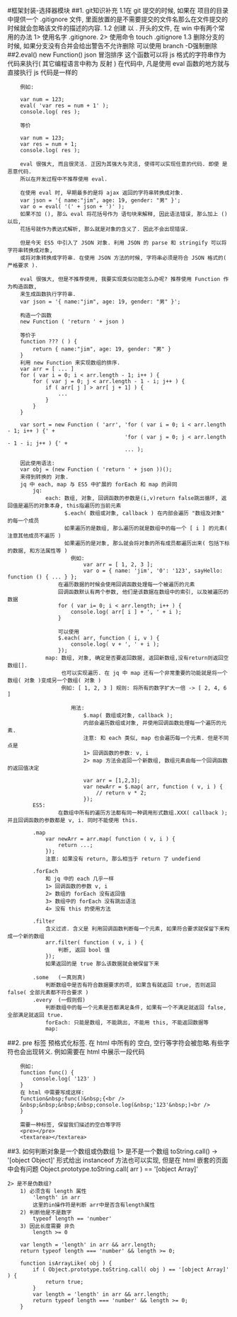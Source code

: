 #框架封装-选择器模块
##1. git知识补充
  	1.1在 git 提交的时候, 如果在 项目的目录中提供一个 .gitignore 文件, 
  	里面放置的是不需要提交的文件名那么在文件提交的时候就会忽略该文件的描述的内容.
	1.2 创建 以 . 开头的文件, 在 win 中有两个常用的办法
		1> 使用名字  .gitignore.
		2> 使用命令 touch .gitignore
	1.3 删除分支的时候, 如果分支没有合并会给出警告不允许删除 可以使用 branch -D强制删除
##2.eval() new Function() json 冒泡排序
这个函数可以将 js 格式的字符串作为代码来执行( 其它编程语言中称为 反射 )
        在代码中, 凡是使用 eval 函数的地方就与直接执行 js 代码是一样的

        例如:

        var num = 123;
        eval( 'var res = num + 1' );
        console.log( res );        

        等价

        var num = 123;
        var res = num + 1; 
        console.log( res );        

        eval 很强大, 而且很灵活. 正因为其强大与灵活, 使得可以实现任意的代码. 即使 是 恶意代码.
        所以在开发过程中不推荐使用 eval.

        在使用 eval 时, 早期最多的是将 ajax 返回的字符串转换成对象.
        var json = '{ name:"jim", age: 19, gender: "男" }';
        var o = eval( '(' + json + ')' );
        如果不加 (), 那么 eval 将花括号作为 语句块来解释, 因此语法错误, 那么加上 () 以后, 
        花括号就作为表达式解析, 那么就是对象的含义了. 因此不会出现错误.

        但是今天 ES5 中引入了 JSON 对象. 利用 JSON 的 parse 和 stringify 可以将字符串转换成对象,
        或将对象转换成字符串. 在使用 JSON 方法的时候, 字符串必须是符合 JSON 格式的( 严格要求 ).

        eval 很强大, 但是不推荐使用, 我要实现类似功能怎么办呢? 推荐使用 Function 作为构造函数,
        来生成函数执行字符串.
        var json = '{ name:"jim", age: 19, gender: "男" }';

        构造一个函数
        new Function ( 'return ' + json )

        等价于
        function ??? ( ) {
            return { name:"jim", age: 19, gender: "男" }
        }
        利用 new Function 来实现数组的排序.
        var arr = [ ... ]
        for ( var i = 0; i < arr.length - 1; i++ ) {
            for ( var j = 0; j < arr.length - 1 - i; j++ ) {
                if ( arr[ j ] > arr[ j + 1] ) {
                    ...
                }
            }
        }

        var sort = new Function ( 'arr', 'for ( var i = 0; i < arr.length - 1; i++ ) {' +
                                         'for ( var j = 0; j < arr.length - 1 - i; j++ ) {' + 
                                         ... );

        因此使用语法:
        var obj = (new Function ( 'return ' + json ))();
        来得到转换的 对象.
        jq 中 each, map 与 ES5 中扩展的 forEach 和 map 的异同
	        jq:
		        each: 数组, 对象, 回调函数的参数是(i,v)return false跳出循环, 返回值是遍历的对象本身, this指遍历的当前元素 
		        	  $.each( 数组或对象, callback ) 在内部会遍历 "数组及对象" 的每一个成员
	                  如果遍历的是数组, 那么遍历的就是数组中的每一个 [ i ] 的元素( 注意其他成员不遍历 )
	                  如果遍历的是对象, 那么就会将对象的所有成员都遍历出来( 包括下标的数据, 和方法属性等 )
	                    例如:
	                        var arr = [ 1, 2, 3 ];
	                        var o = { name: 'jim', '0': '123', sayHello: function () { ... } };
	            	在遍历数据的时候会使用回调函数处理每一个被遍历的元素
	                回调函数默认有两个参数, 他们是该数据在数组中的索引, 以及被遍历的数据
		            for ( var i= 0; i < arr.length; i++ ) {
		                console.log( arr[ i ] + ', ' + i );
		            }

		            可以使用
		            $.each( arr, function ( i, v ) {
		                console.log( v + ', ' + i );
		            });
		        map: 数组, 对象, 确定是否要返回数据, 返回新数组,没有return则返回空数组[].
		        	 也可以实现遍历. 在 jq 中 map 还有一个非常重要的功能就是将一个数组( 对象 )变成另一个数组( 对象 )
            		 例如: [ 1, 2, 3 ] 规则: 将所有的数字扩大一倍 -> [ 2, 4, 6 ]

			            用法:
			                $.map( 数组或对象, callback );
			                内部会遍历数组或对象, 并使用回调函数处理每一个遍历的元素. 
			                注意: 和 each 类似, map 也会遍历每一个元素. 但是不同点是
			                1> 回调函数的参数: v, i
			                2> map 方法会返回一个新数组, 数组元素由每一个回调函数的返回值决定

			                var arr = [1,2,3];
			                var newArr = $.map( arr, function ( v, i ) {
			                    // return v * 2;
			                });
	        ES5:
		        	在数组中所有的遍历方法都有同一种调用形式数组.XXX( callback );并且回调函数的参数都是 v, i. 同时不能使用 this.

	        .map
	            var newArr = arr.map( function ( v, i ) {
	                return ...;
	            });
	            注意: 如果没有 return, 那么相当于 return 了 undefiend

	        .forEach
	            和 jq 中的 each 几乎一样
	            1> 回调函数的参数 v, i
	            2> 数组的 forEach 没有返回值
	            3> 数组中的 forEach 没有跳出语法
	            4> 没有 this 的使用方法

	        .filter
	            含义过滤. 含义是 利用回调函数判断每一个元素, 如果符合要求就保留下来构成一个新的数组
	            arr.filter( function ( v, i ) {
	                判断, 返回 bool 值
	            });
	            如果返回的是 true 那么该数据就会被保留下来

	        .some   (一真则真)
	            判断数组中是否有符合数据要求的项, 如果含有就返回 true, 否则返回 false( 全部元素都不符合要求 )
	        .every  (一假则假)	
	            判断数组中的每一个元素是否都满足条件, 如果有一个不满足就返回 false, 全部满足就返回 true.
	            forEach: 只能是数组, 不能跳出, 不能用 this, 不能返回数据等
	            map: 
	    
##2. pre 标签
预格式化标签. 在 html 中所有的 空白, 空行等字符会被忽略.有些字符也会出现转义. 例如需要在 html 中展示一段代码
        
        例如:
        function func() {
            console.log( '123' )
        }
        在 html 中需要写成这样:
        function&nbsp;func()&nbsp;{<br />
        &nbsp;&nbsp;&nbsp;&nbsp;console.log(&nbsp;'123'&nbsp;)<br />
        }

        需要一种标签, 保留我们描述的空白等字符
        <pre></pre>
        <textarea></textarea>
##3. 如何判断对象是一个数组或伪数组
	1> 是不是一个数组
        toString.call() -> '[object Object]' 形式给出
        instanceof 方法也可以实现, 但是在 html 嵌套的页面中会有问题
        Object.prototype.toString.call( arr ) == '[object Array]'
    
    2> 是不是伪数组?
        1) 必须含有 length 属性
            'length' in arr
            这里的in操作符是判断 arr中是否含有length属性
        2) 判断他是不是数字
            typeof length == 'number'
        3) 因此长度需要 非负
            length >= 0
        
        var length = 'length' in arr && arr.length;
        return typeof length === 'number' && length >= 0;

	    function isArrayLike( obj ) {
	        if ( Object.prototype.toString.call( obj ) == '[object Array]' ) {
	            return true;
	        }
	        var length = 'length' in arr && arr.length;
	        return typeof length === 'number' && length >= 0;
	    }
